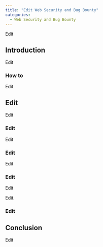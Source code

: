```yaml
---
title: "Edit Web Security and Bug Bounty"
categories:
  - Web Security and Bug Bounty
---
```


Edit

## Introduction

Edit

### How to

Edit

## Edit

Edit

### Edit

Edit

### Edit

Edit

### Edit

Edit

Edit.

### Edit


## Conclusion

Edit